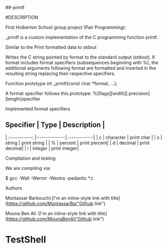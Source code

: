 ##-printf

#DESCRIPTION

First Holberton School group project (Pair Programming):

_printf is a custom implementation of the C programming function printf.

Similar to the 
Print formatted data to stdout

Writes the C string pointed by format to the standard output (stdout). 
If format includes format specifiers (subsequences beginning with %), 
the additional arguments following format are formatted and inserted in the 
resulting string replacing their respective specifiers.


Function prototype
int _printf(const char *format, ...);

A format specifier follows this prototype: 
%[flags][width][.precision][length]specifier 



Implemented format specifiers
## Specifier    | Type          | Description  |
| :-----------: |:-------------:| :-----------:|
| c             | character     | print char   |
| s             | string        | print string |
| %             | percent       | print percent|
| d             | decimal       | print decimal|
| i             | integer       | print integer|


Compilation and testing

We are compiling via:

$ gcc -Wall -Werror -Wextra -pedantic *.c

Authors

Montassar Barbouchi:[I'm an inline-style link with title](https://github.com/MontassarBar"Github link")


Mouna Ben Ali :[I'm an inline-style link with title](https://github.com/MounaBenAli"Github link")

# TestShell
